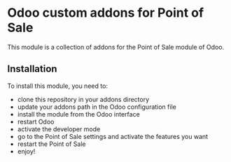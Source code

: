 Odoo custom addons for Point of Sale
====================================
This module is a collection of addons for the Point of Sale module of Odoo.

Installation
------------
To install this module, you need to:

* clone this repository in your addons directory
* update your addons path in the Odoo configuration file
* install the module from the Odoo interface
* restart Odoo
* activate the developer mode
* go to the Point of Sale settings and activate the features you want
* restart the Point of Sale
* enjoy!